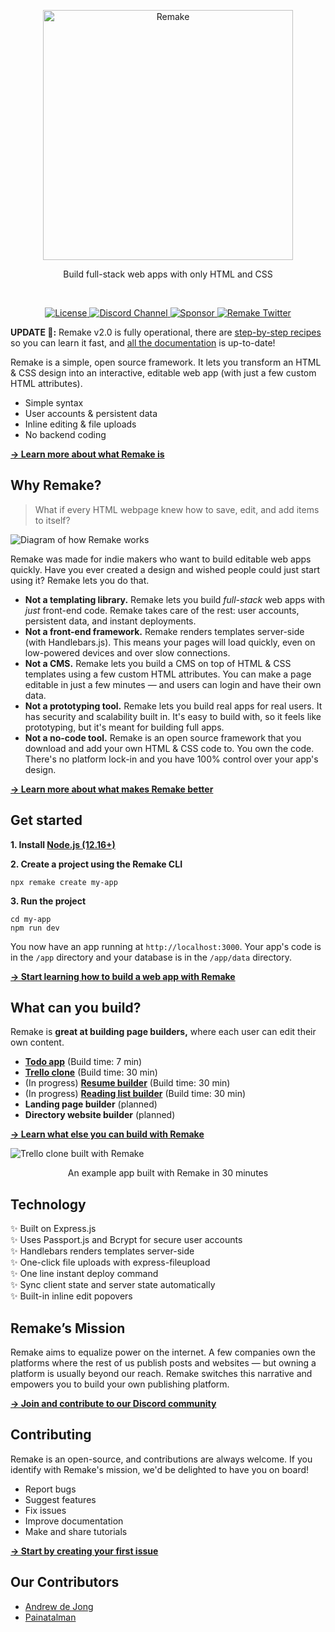 <p align="center">
  <a href="https://storybook.js.org/">
    <img src="https://user-images.githubusercontent.com/364330/98124113-bc603180-1e80-11eb-882e-e2246940c7a4.png" alt="Remake" width="400" />
  </a>
</p>

<p align="center">Build full-stack web apps with only HTML and CSS</p>

<br/>

<p align="center">
  <a href="https://github.com/remake/remake-cli/blob/master/LICENSE">
    <img src="https://img.shields.io/github/license/remake/remake-cli" alt="License" />
  </a>
  <a href="https://discord.gg/FB3gNxw">
    <img src="https://img.shields.io/badge/discord-join-7289DA.svg?logo=discord&longCache=true&style=flat" alt="Discord Channel" />
  </a>
  <a href="https://github.com/sponsors/remake">
    <img src="https://img.shields.io/static/v1?label=Sponsor&message=%E2%9D%A4&logo=GitHub&link=<url>" alt="Sponsor" />
  </a>
  <a href="https://twitter.com/intent/follow?screen_name=remaketheweb">
    <img src="https://badgen.net/twitter/follow/remaketheweb?icon=twitter&label=%40remake" alt="Remake Twitter" />
  </a>
</p>

**UPDATE 🎉:** Remake v2.0 is fully operational, there are [step-by-step recipes](https://recipes.remaketheweb.com/) so you can learn it fast, and [all the documentation](https://docs.remaketheweb.com/) is up-to-date!

Remake is a simple, open source framework. It lets you transform an HTML & CSS design into an interactive, editable web app (with just a few custom HTML attributes).

- Simple syntax
- User accounts & persistent data
- Inline editing & file uploads
- No backend coding

<b><a href="https://blog.remaketheweb.com/intro-to-remake-part-1-make-web-apps-with-html/">→ Learn more about what Remake is</a></b>

## Why Remake?

> What if every HTML webpage knew how to save, edit, and add items to itself?

![Diagram of how Remake works](https://user-images.githubusercontent.com/364330/98125645-b5d2b980-1e82-11eb-909f-527bf0ff224e.png)

Remake was made for indie makers who want to build editable web apps quickly. Have you ever created a design and wished people could just start using it? Remake lets you do that.

- **Not a templating library.** Remake lets you build *full-stack* web apps with *just* front-end code. Remake takes care of the rest: user accounts, persistent data, and instant deployments.
- **Not a front-end framework.** Remake renders templates server-side (with Handlebars.js). This means your pages will load quickly, even on low-powered devices and over slow connections.
- **Not a CMS.** Remake lets you build a CMS on top of HTML & CSS templates using a few custom HTML attributes. You can make a page editable in just a few minutes &mdash; and users can login and have their own data.
- **Not a prototyping tool.** Remake lets you build real apps for real users. It has security and scalability built in. It's easy to build with, so it feels like prototyping, but it's meant for building full apps.
- **Not a no-code tool.** Remake is an open source framework that you download and add your own HTML & CSS code to. You own the code. There's no platform lock-in and you have 100% control over your app's design. 

<b><a href="https://blog.remaketheweb.com/intro-to-remake-part-3-what-makes-remake-better/">→ Learn more about what makes Remake better</a></b>

## Get started

**1. Install [Node.js (12.16+)](https://nodejs.org/)**

**2. Create a project using the Remake CLI**

```
npx remake create my-app
```

**3. Run the project**

```
cd my-app
npm run dev
```

You now have an app running at `http://localhost:3000`. Your app's code is in the `/app` directory and your database is in the `/app/data` directory.

<b><a href="https://docs.remaketheweb.com/introducing-remake/">→ Start learning how to build a web app with Remake</a></b>

## What can you build?

Remake is **great at building page builders,** where each user can edit their own content.

- **[Todo app](https://docs.remaketheweb.com/a-simple-example-app/)** (Build time: 7 min)
- **[Trello clone](https://tutorials.remaketheweb.com/)** (Build time: 30 min)
- (In progress) **[Resume builder](https://resume-builder-remake.netlify.app/)** (Build time: 30 min)
- (In progress) [**Reading list builder**](https://shelfpage.remakeapps.com/) (Build time: 30 min)
- **Landing page builder** (planned)
- **Directory website builder** (planned)

<b><a href="https://blog.remaketheweb.com/intro-to-remake-part-2-what-you-can-and-cant-build/">→ Learn what else you can build with Remake</a></b>

![Trello clone built with Remake](https://user-images.githubusercontent.com/364330/98126081-2f6aa780-1e83-11eb-8367-e582daaf8997.png)

<p align="center">An example app built with Remake in 30 minutes</p>

## Technology

✨ Built on Express.js<br>
✨ Uses Passport.js and Bcrypt for secure user accounts<br>
✨ Handlebars renders templates server-side<br>
✨ One-click file uploads with express-fileupload<br>
✨ One line instant deploy command<br>
✨ Sync client state and server state automatically<br>
✨ Built-in inline edit popovers<br>

## Remake’s Mission

Remake aims to equalize power on the internet. A few companies own the platforms where the rest of us publish posts and websites — but owning a platform is usually beyond our reach. Remake switches this narrative and empowers you to build your own publishing platform.

<b><a href="https://discord.gg/FB3gNxw">→ Join and contribute to our Discord community</a></b>

## Contributing

Remake is an open-source, and contributions are always welcome. If you identify with Remake's mission, we'd be delighted to have you on board! 

- Report bugs
- Suggest features
- Fix issues
- Improve documentation
- Make and share tutorials

<b><a href="https://github.com/remake/remake-cli/issues/new?assignees=&labels=&template=feature_request.md&title=My%20first%20issue">→ Start by creating your first issue</a></b>

## Our Contributors

- [Andrew de Jong](https://gitlab.com/android4682)
- [Painatalman](https://github.com/Painatalman)
